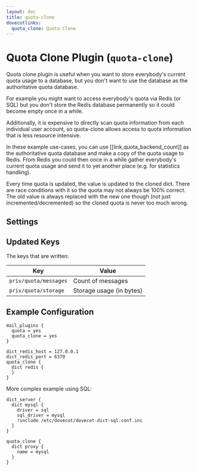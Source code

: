 ```yaml
---
layout: doc
title: quota-clone
dovecotlinks:
  quota_clone: Quota Clone
---
```


# Quota Clone Plugin (`quota-clone`)

Quota clone plugin is useful when you want to store everybody's current quota
usage to a database, but you don't want to use the database as the
authoritative quota database.

For example you might want to access everybody's quota via Redis (or SQL)
but you don't store the Redis database permanently so it could become empty
once in a while.

Additionally, it is expensive to directly scan quota information from each
individual user account, so quota-clone allows access to quota information
that is less resource intensive.

In these example use-cases, you can use [[link,quota_backend_count]] as the
authoritative quota database and make a copy of the quota usage to Redis.
From Redis you could then once in a while gather everybody's current quota
usage and send it to yet another place (e.g. for statistics handling).

Every time quota is updated, the value is updated to the cloned dict. There are
race conditions with it so the quota may not always be 100% correct. The old
value is always replaced with the new one though (not just
incremented/decremented) so the cloned quota is never too much wrong.

## Settings

<SettingsComponent plugin="quota-clone" />

## Updated Keys

The keys that are written:

| Key | Value |
| --- | ----- |
| `priv/quota/messages` | Count of messages |
| `priv/quota/storage` | Storage usage (in bytes) |

## Example Configuration

```[dovecot.conf]
mail_plugins {
  quota = yes
  quota_clone = yes
}

dict_redis_host = 127.0.0.1
dict_redis_port = 6379
quota_clone {
  dict redis {
  }
}
```

More complex example using SQL:

```[dovecot.conf]
dict_server {
  dict mysql {
    driver = sql
    sql_driver = mysql
    !include /etc/dovecot/dovecot-dict-sql.conf.inc
  }
}

quota_clone {
  dict proxy {
    name = mysql
  }
}
```
